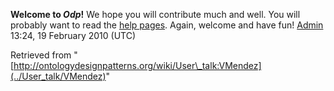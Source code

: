 __Welcome to _Odp_!__ We hope you will contribute much and well. 
You will probably want to read the [help pages](http://ontologydesignpatterns.org/wiki/Help:Contents "Help:Contents"). Again, welcome and have fun! [Admin](http://ontologydesignpatterns.org/wiki/index.php?title=User:Admin&action=edit&redlink=1 "User:Admin (not yet written)") 13:24, 19 February 2010 (UTC)





Retrieved from "[http://ontologydesignpatterns.org/wiki/User\_talk:VMendez](../User_talk/VMendez)"